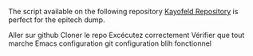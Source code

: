 The script available on the following repository [Kayofeld Repository](https://github.com/kayofeld/script-installation-ordinateur-epitech) is perfect for the epitech dump.

Aller sur github
Cloner le repo
Excécutez correctement
Vérifier que tout marche
Emacs configuration
git configuration
blih fonctionnel